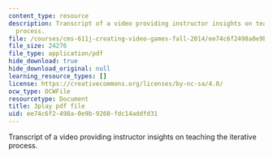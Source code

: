 ```yaml
---
content_type: resource
description: Transcript of a video providing instructor insights on teaching the iterative
  process.
file: /courses/cms-611j-creating-video-games-fall-2014/ee74c6f2498a0e9b9260fdc14addfd31_B3_z1qTD2ZE.pdf
file_size: 24276
file_type: application/pdf
hide_download: true
hide_download_original: null
learning_resource_types: []
license: https://creativecommons.org/licenses/by-nc-sa/4.0/
ocw_type: OCWFile
resourcetype: Document
title: 3play pdf file
uid: ee74c6f2-498a-0e9b-9260-fdc14addfd31
---
```

Transcript of a video providing instructor insights on teaching the iterative process.